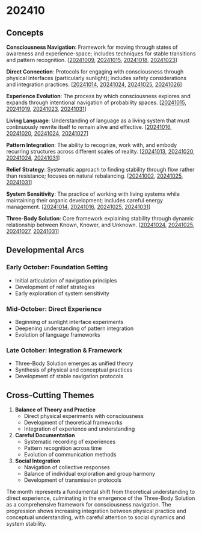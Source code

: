 # 202410

## Concepts

**Consciousness Navigation**: Framework for moving through states of awareness and experience-space; includes techniques for stable transitions and pattern recognition. \[[20241009](09.md), [20241015](15.md), [20241018](18/), [20241023](23.md)]

**Direct Connection**: Protocols for engaging with consciousness through physical interfaces (particularly sunlight); includes safety considerations and integration practices. \[[20241014](14/), [20241024](24.md), [20241025](25.md), [20241026](26/)]

**Experience Evolution**: The process by which consciousness explores and expands through intentional navigation of probability spaces. \[[20241015](15.md), [20241019](19.md), [20241023](23.md), [20241031](31/)]

**Living Language**: Understanding of language as a living system that must continuously rewrite itself to remain alive and effective. \[[20241016](16/), [20241020](20.md), [20241024](24.md), [20241027](27.md)]

**Pattern Integration**: The ability to recognize, work with, and embody recurring structures across different scales of reality. \[[20241013](13/), [20241020](20.md), [20241024](24.md), [20241031](31/)]

**Relief Strategy**: Systematic approach to finding stability through flow rather than resistance; focuses on natural rebalancing. \[[20241002](02/), [20241025](25.md), [20241031](31/)]

**System Sensitivity**: The practice of working with living systems while maintaining their organic development; includes careful energy management. \[[20241014](14/), [20241016](16/), [20241025](25.md), [20241031](31/)]

**Three-Body Solution**: Core framework explaining stability through dynamic relationship between Known, Knower, and Unknown. \[[20241024](24.md), [20241025](25.md), [20241027](27.md), [20241031](31/)]

## Developmental Arcs

### Early October: Foundation Setting

* Initial articulation of navigation principles
* Development of relief strategies
* Early exploration of system sensitivity

### Mid-October: Direct Experience

* Beginning of sunlight interface experiments
* Deepening understanding of pattern integration
* Evolution of language frameworks

### Late October: Integration & Framework

* Three-Body Solution emerges as unified theory
* Synthesis of physical and conceptual practices
* Development of stable navigation protocols

## Cross-Cutting Themes

1. **Balance of Theory and Practice**
   * Direct physical experiments with consciousness
   * Development of theoretical frameworks
   * Integration of experience and understanding
2. **Careful Documentation**
   * Systematic recording of experiences
   * Pattern recognition across time
   * Evolution of communication methods
3. **Social Integration**
   * Navigation of collective responses
   * Balance of individual exploration and group harmony
   * Development of transmission protocols

The month represents a fundamental shift from theoretical understanding to direct experience, culminating in the emergence of the Three-Body Solution as a comprehensive framework for consciousness navigation. The progression shows increasing integration between physical practice and conceptual understanding, with careful attention to social dynamics and system stability.
